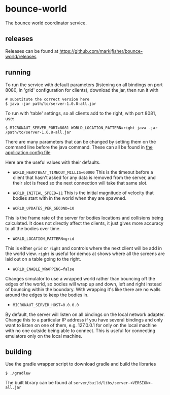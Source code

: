 # bounce-world

The bounce world coordinator service.

## releases

Releases can be found at https://github.com/markjfisher/bounce-world/releases

## running

To run the service with default parameters (listening on all bindings on port 8080, in 'grid' configuration for clients), download the jar, then run it with

```shell
# substitute the correct version here
$ java -jar path/to/server-1.0.8-all.jar
```

To run with 'table' settings, so all clients add to the right, with port 8081, use:

```shell
$ MICRONAUT_SERVER_PORT=8081 WORLD_LOCATION_PATTERN=right java -jar /path/to/server-1.0.8-all.jar
```

There are many parameters that can be changed by setting them on the command line before the java command.
These can all be found in [the application config file](server/src/main/resources/application.toml)

Here are the useful values with their defaults.

- `WORLD_HEARTBEAT_TIMEOUT_MILLIS=60000`
This is the timeout before a client that hasn't asked for any data is removed from the server, and their
slot is freed so the next connection will take that same slot.

- `WORLD_INITIAL_SPEED=11`
This is the initial magnitude of velocity that bodies start with in the world when they are spawned.

- `WORLD_UPDATES_PER_SECOND=10`

This is the frame rate of the server for bodies locations and collisions being calculated. It does
not directly affect the clients, it just gives more accuracy to all the bodies over time.

- `WORLD_LOCATION_PATTERN=grid`

This is either `grid` or `right` and controls where the next client will be add in the world view.
`right` is useful for demos at shows where all the screens are laid out on a table going to the right. 

- `WORLD_ENABLE_WRAPPING=false`

Changes simulator to use a wrapped world rather than bouncing off the edges of the world, so bodies
will wrap up and down, left and right instead of bouncing within the boundary. With wrapping it's like
there are no walls around the edges to keep the bodies in.

- `MICRONAUT_SERVER_HOST=0.0.0.0`

By default, the server will listen on all bindings on the local network adapter. Change this to a particular IP
address if you have several bindings and only want to listen on one of them, e.g. 127.0.0.1 for only on
the local machine with no one outside being able to connect. This is useful for connecting emulators only on
the local machine.

## building

Use the gradle wrapper script to download gradle and build the libraries
```shell
$ ./gradlew
```

The built library can be found at `server/build/libs/server-<VERSION>-all.jar`